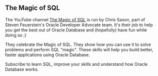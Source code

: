 ## The Magic of SQL ##

The YouTube channel [The Magic of SQL](https://www.youtube.com/channel/UCWeOtlakw8g01MrR8U4yYtg) is run by Chris Saxon, part of Steven Feuerstein's Oracle Developer Advocate team. It's their job to help you get the best out of Oracle Database and (hopefully) have fun while doing so ;)

They celebrate the Magic of SQL. They show how you can use it to solve problems and perform SQL "magic". These skills will help you build better, faster applications using Oracle Database.

Subscribe to learn SQL, improve your skills and understand how Oracle Database works. 
